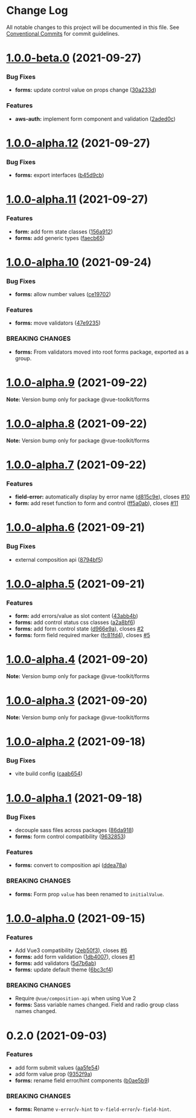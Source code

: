 # Change Log

All notable changes to this project will be documented in this file.
See [Conventional Commits](https://conventionalcommits.org) for commit guidelines.

# [1.0.0-beta.0](https://github.com/thesmythgroup/vue-toolkit/compare/v1.0.0-alpha.12...v1.0.0-beta.0) (2021-09-27)


### Bug Fixes

* **forms:** update control value on props change ([30a233d](https://github.com/thesmythgroup/vue-toolkit/commit/30a233dc8959a20c4ffc1d6f5f483674b2f3096f))


### Features

* **aws-auth:** implement form component and validation ([2aded0c](https://github.com/thesmythgroup/vue-toolkit/commit/2aded0cbe826d8b136e8626a9b860fbf5383afad))





# [1.0.0-alpha.12](https://github.com/thesmythgroup/vue-toolkit/compare/v1.0.0-alpha.11...v1.0.0-alpha.12) (2021-09-27)


### Bug Fixes

* **forms:** export interfaces ([b45d9cb](https://github.com/thesmythgroup/vue-toolkit/commit/b45d9cbeebb79a3bd491207af694a65c16d51cf7))





# [1.0.0-alpha.11](https://github.com/thesmythgroup/vue-toolkit/compare/v1.0.0-alpha.10...v1.0.0-alpha.11) (2021-09-27)


### Features

* **form:** add form state classes ([156a912](https://github.com/thesmythgroup/vue-toolkit/commit/156a912d6a0631efaca91ff7bd5f248cc4fcdf9d))
* **forms:** add generic types ([faecb65](https://github.com/thesmythgroup/vue-toolkit/commit/faecb6538b90cdfc1ba8ef91936dbfb22bfeb49b))





# [1.0.0-alpha.10](https://github.com/thesmythgroup/vue-toolkit/compare/v1.0.0-alpha.9...v1.0.0-alpha.10) (2021-09-24)


### Bug Fixes

* **forms:** allow number values ([ce19702](https://github.com/thesmythgroup/vue-toolkit/commit/ce19702ab0aecac1af4840469250876358e85581))


### Features

* **forms:** move validators ([47e9235](https://github.com/thesmythgroup/vue-toolkit/commit/47e923553d117c5a8e5c9eafba093d9d830f855d))


### BREAKING CHANGES

* **forms:** From validators moved into root forms package,
exported as a group.





# [1.0.0-alpha.9](https://github.com/thesmythgroup/vue-toolkit/compare/v1.0.0-alpha.8...v1.0.0-alpha.9) (2021-09-22)

**Note:** Version bump only for package @vue-toolkit/forms





# [1.0.0-alpha.8](https://github.com/thesmythgroup/vue-toolkit/compare/v1.0.0-alpha.7...v1.0.0-alpha.8) (2021-09-22)

**Note:** Version bump only for package @vue-toolkit/forms





# [1.0.0-alpha.7](https://github.com/thesmythgroup/vue-toolkit/compare/v1.0.0-alpha.6...v1.0.0-alpha.7) (2021-09-22)


### Features

* **field-error:** automatically display by error name ([d815c9e](https://github.com/thesmythgroup/vue-toolkit/commit/d815c9ecb8a4464935da13603673b1995060ef22)), closes [#10](https://github.com/thesmythgroup/vue-toolkit/issues/10)
* **form:** add reset function to form and control ([ff5a0ab](https://github.com/thesmythgroup/vue-toolkit/commit/ff5a0ab5974ae2bb8bb579b9e68cb55394af6bb4)), closes [#11](https://github.com/thesmythgroup/vue-toolkit/issues/11)





# [1.0.0-alpha.6](https://github.com/thesmythgroup/vue-toolkit/compare/v1.0.0-alpha.5...v1.0.0-alpha.6) (2021-09-21)


### Bug Fixes

* external composition api ([8794bf5](https://github.com/thesmythgroup/vue-toolkit/commit/8794bf52a362073047990e448793f3773f86efa5))





# [1.0.0-alpha.5](https://github.com/thesmythgroup/vue-toolkit/compare/v1.0.0-alpha.4...v1.0.0-alpha.5) (2021-09-21)


### Features

* **form:** add errors/value as slot content ([43abb4b](https://github.com/thesmythgroup/vue-toolkit/commit/43abb4b7f4bcc3f573c8f5986d4dbc8c94d903da))
* **forms:** add control status css classes ([a2a8bf6](https://github.com/thesmythgroup/vue-toolkit/commit/a2a8bf6b9ee84f8a9296c42d08725470b053373b))
* **forms:** add form control state ([d966e9a](https://github.com/thesmythgroup/vue-toolkit/commit/d966e9ad1489ce1e8b5f468283626c84f0b55239)), closes [#2](https://github.com/thesmythgroup/vue-toolkit/issues/2)
* **forms:** form field required marker ([fc81fd4](https://github.com/thesmythgroup/vue-toolkit/commit/fc81fd4eba55c20d01717e585b3dc296d8fea411)), closes [#5](https://github.com/thesmythgroup/vue-toolkit/issues/5)





# [1.0.0-alpha.4](https://github.com/thesmythgroup/vue-toolkit/compare/v1.0.0-alpha.3...v1.0.0-alpha.4) (2021-09-20)

**Note:** Version bump only for package @vue-toolkit/forms





# [1.0.0-alpha.3](https://github.com/thesmythgroup/vue-toolkit/compare/v1.0.0-alpha.2...v1.0.0-alpha.3) (2021-09-20)

**Note:** Version bump only for package @vue-toolkit/forms






# [1.0.0-alpha.2](https://github.com/thesmythgroup/vue-toolkit/compare/v1.0.0-alpha.1...v1.0.0-alpha.2) (2021-09-18)


### Bug Fixes

* vite build config ([caab654](https://github.com/thesmythgroup/vue-toolkit/commit/caab65475b0df6f590db4a2bd07ef50ecc509c4a))





# [1.0.0-alpha.1](https://github.com/thesmythgroup/vue-toolkit/compare/v1.0.0-alpha.0...v1.0.0-alpha.1) (2021-09-18)


### Bug Fixes

* decouple sass files across packages ([86da918](https://github.com/thesmythgroup/vue-toolkit/commit/86da918fdaf26698847618beb7a0e91858c87a53))
* **forms:** form control compatibility ([9632853](https://github.com/thesmythgroup/vue-toolkit/commit/9632853f031e454a0f3c90c40861e47f3f3e1d85))


### Features

* **forms:** convert to composition api ([ddea78a](https://github.com/thesmythgroup/vue-toolkit/commit/ddea78af1643d4475a4781288aa6a423da9132c1))


### BREAKING CHANGES

* **forms:** Form prop `value` has been renamed to `initialValue`.





# [1.0.0-alpha.0](https://github.com/thesmythgroup/vue-toolkit/compare/v0.2.0...v1.0.0-alpha.0) (2021-09-15)


### Features

* Add Vue3 compatibility ([2eb50f3](https://github.com/thesmythgroup/vue-toolkit/commit/2eb50f3a3b11fdd403f9721d646ca224a88d989a)), closes [#6](https://github.com/thesmythgroup/vue-toolkit/issues/6)
* **forms:** add form validation ([1db4007](https://github.com/thesmythgroup/vue-toolkit/commit/1db4007bda37db85b173b835cf2c8abc0e138930)), closes [#1](https://github.com/thesmythgroup/vue-toolkit/issues/1)
* **forms:** add validators ([5d7b6ab](https://github.com/thesmythgroup/vue-toolkit/commit/5d7b6ab0d0bd30ef9d7d33aed4e1488f3ebb3fe3))
* **forms:** update default theme ([6bc3cf4](https://github.com/thesmythgroup/vue-toolkit/commit/6bc3cf4fe2e550809cbea75dbee5fe41703f8d38))


### BREAKING CHANGES

* Require `@vue/composition-api` when using Vue 2
* **forms:** Sass variable names changed. Field and radio group class names changed.





# 0.2.0 (2021-09-03)


### Features

* add form submit values ([aa5fe54](https://github.com/thesmythgroup/vue-toolkit/commit/aa5fe5477c76b92f2aea28336181378689f1dab9))
* add form value prop ([9352f9a](https://github.com/thesmythgroup/vue-toolkit/commit/9352f9abf86be9f9f3149f727b06cebbd3878c45))
* **forms:** rename field error/hint components ([b0ae5b9](https://github.com/thesmythgroup/vue-toolkit/commit/b0ae5b91f092aaf3375e4692e6719193b7481dd9))


### BREAKING CHANGES

* **forms:** Rename `v-error`/`v-hint` to
`v-field-error`/`v-field-hint`.

